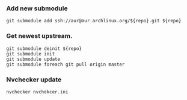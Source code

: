 ### Add new submodule

``` shell
git submodule add ssh://aur@aur.archlinux.org/${repo}.git ${repo}
```

### Get newest upstream.

``` shell
git submodule deinit ${repo}
git submodule init
git submodule update
git submodule foreach git pull origin master
```

### Nvchecker update

``` shell
nvchecker nvchekcer.ini
```
